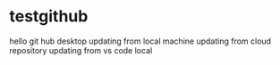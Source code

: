 # testgithub
hello git hub desktop 
updating from local machine
updating from cloud repository
updating from vs code local 



